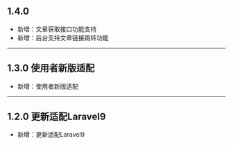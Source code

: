 ## 1.4.0

- 新增：文章获取接口功能支持
- 新增：后台支持文章链接跳转功能

---

## 1.3.0 使用者新版适配

- 新增：使用者新版适配

---

## 1.2.0 更新适配Laravel9

- 新增：更新适配Laravel9
